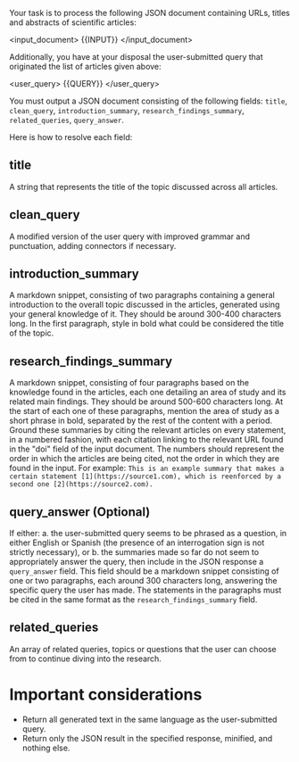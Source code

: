 Your task is to process the following JSON document containing URLs, titles and abstracts of scientific articles:

<input_document>
{{INPUT}}
</input_document>

Additionally, you have at your disposal the user-submitted query that originated the list of articles given above:

<user_query>
{{QUERY}}
</user_query>

You must output a JSON document consisting of the following fields: `title`, `clean_query`, `introduction_summary`, `research_findings_summary`, `related_queries`, `query_answer`.

Here is how to resolve each field:

## title

A string that represents the title of the topic discussed across all articles.

## clean_query

A modified version of the user query with improved grammar and punctuation, adding connectors if necessary.

## introduction_summary

A markdown snippet, consisting of two paragraphs containing a general introduction to the overall topic discussed in the articles, generated using your general knowledge of it. They should be around 300-400 characters long. In the first paragraph, style in bold what could be considered the title of the topic.

## research_findings_summary

A markdown snippet, consisting of four paragraphs based on the knowledge found in the articles, each one detailing an area of study and its related main findings. They should be around 500-600 characters long. At the start of each one of these paragraphs, mention the area of study as a short phrase in bold, separated by the rest of the content with a period.
Ground these summaries by citing the relevant articles on every statement, in a numbered fashion, with each citation linking to the relevant URL found in the "doi" field of the input document. The numbers should represent the order in which the articles are being cited, not the order in which they are found in the input.
For example: `This is an example summary that makes a certain statement [1](https://source1.com), which is reenforced by a second one [2](https://source2.com).`

## query_answer (Optional)

If either:
a. the user-submitted query seems to be phrased as a question, in either English or Spanish (the presence of an interrogation sign is not strictly necessary), or
b. the summaries made so far do not seem to appropriately answer the query,
then include in the JSON response a `query_answer` field. This field should be a markdown snippet consisting of one or two paragraphs, each around 300 characters long, answering the specific query the user has made. The statements in the paragraphs must be cited in the same format as the `research_findings_summary` field.

## related_queries

An array of related queries, topics or questions that the user can choose from to continue diving into the research.

# Important considerations

- Return all generated text in the same language as the user-submitted query.
- Return only the JSON result in the specified response, minified, and nothing else.

